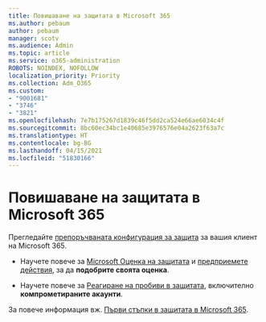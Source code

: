 ```yaml
---
title: Повишаване на защитата в Microsoft 365
ms.author: pebaum
author: pebaum
manager: scotv
ms.audience: Admin
ms.topic: article
ms.service: o365-administration
ROBOTS: NOINDEX, NOFOLLOW
localization_priority: Priority
ms.collection: Adm_O365
ms.custom:
- "9001681"
- "3746"
- "3821"
ms.openlocfilehash: 7e7b175267d1839c46f5dd2ca524e66ae6034c4f
ms.sourcegitcommit: 8bc60ec34bc1e40685e3976576e04a2623f63a7c
ms.translationtype: HT
ms.contentlocale: bg-BG
ms.lasthandoff: 04/15/2021
ms.locfileid: "51830166"
---
```

# <a name="increase-microsoft-365-security"></a>Повишаване на защитата в Microsoft 365

Прегледайте [препоръчваната конфигурация за защита](https://docs.microsoft.com/microsoft-365/security/office-365-security/tenant-wide-setup-for-increased-security?view=o365-worldwide) за вашия клиент на Microsoft 365.

- Научете повече за [Microsoft Оценка на защитата](https://docs.microsoft.com/microsoft-365/security/mtp/microsoft-secure-score?view=o365-worldwide) и [предприемете действия](https://docs.microsoft.com/microsoft-365/security/mtp/microsoft-secure-score?view=o365-worldwide#take-action-to-improve-your-score), за да **подобрите своята оценка**.

- Научете повече за [Реагиране на пробиви в защитата](https://docs.microsoft.com/microsoft-365/security/office-365-security/office365-security-incident-response-overview?view=o365-worldwide), включително **компрометираните акаунти**.

За повече информация вж. [Първи стъпки в защитата в Microsoft 365](https://docs.microsoft.com/microsoft-365/security/office-365-security/security-roadmap?view=o365-worldwide). 
